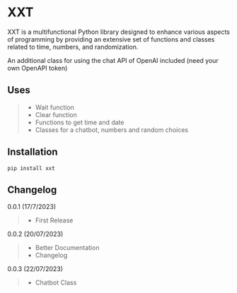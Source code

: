 # XXT

XXT is a multifunctional Python library designed to enhance various aspects of programming by providing an extensive set of functions and classes related to time, numbers, and randomization. 

An additional class for using the chat API of OpenAI included (need your own OpenAPI token)

## Uses

> - Wait function
> - Clear function
> - Functions to get time and date
> - Classes for a chatbot, numbers and random choices

## Installation

```
pip install xxt
```

## Changelog

0.0.1 (17/7/2023)

> - First Release

0.0.2 (20/07/2023)

> - Better Documentation
> - Changelog

0.0.3 (22/07/2023)

> - Chatbot Class
